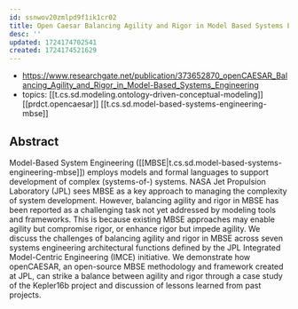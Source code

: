 ```yaml
---
id: ssnwov20zmlpd9f1ik1cr02
title: Open Caesar Balancing Agility and Rigor in Model Based Systems Engineering
desc: ''
updated: 1724174702541
created: 1724174521629
---
```


- https://www.researchgate.net/publication/373652870_openCAESAR_Balancing_Agility_and_Rigor_in_Model-Based_Systems_Engineering
- topics: [[t.cs.sd.modeling.ontology-driven-conceptual-modeling]] [[prdct.opencaesar]] [[t.cs.sd.model-based-systems-engineering-mbse]]

## Abstract

Model-Based System Engineering ([[MBSE|t.cs.sd.model-based-systems-engineering-mbse]]) employs models and formal languages to support development of complex (systems-of-) systems. NASA Jet Propulsion Laboratory (JPL) sees MBSE as a key approach to managing the complexity of system development. However, balancing agility and rigor in MBSE has been reported as a challenging task not yet addressed by modeling tools and frameworks. This is because existing MBSE approaches may enable agility but compromise rigor, or enhance rigor but impede agility. We discuss the challenges of balancing agility and rigor in MBSE across seven systems engineering architectural functions defined by the JPL Integrated Model-Centric Engineering (IMCE) initiative. We demonstrate how openCAESAR, an open-source MBSE methodology and framework created at JPL, can strike a balance between agility and rigor through a case study of the Kepler16b project and discussion of lessons learned from past projects.